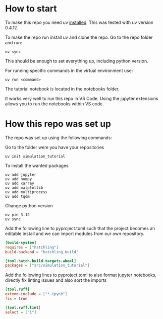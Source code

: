 # How to start

To make this repo you need uv [installed](https://docs.astral.sh/uv/getting-started/installation/).
This was tested with uv version 0.4.12.

To make the repo run install uv and clone the repo.
Go to the repo folder and run:

```shell
uv sync
```

This should be enough to set everything up, including python version.

For running specific commands in the virtual environment use:

```shell
uv run <command>
```

The tutorial notebook is located in the notebooks folder.

It works very well to run this repo in VS Code.
Using the jupyter extensions allows you to run the notebooks within VS code.

# How this repo was set up

The repo was set up using the following commands:

Go to the folder were you have your repositories

```shell
uv init simulation_tutorial
```

To install the wanted packages 
```shell
uv add jupyter
uv add numpy
uv add xarray
uv add matplotlib
uv add multiprocess
uv add tqdm
```

Change python version
```shell
uv pin 3.12
uv sync
```

Add the following line to pyproject.toml such that the project becomes an editable install and we can import modules from our own repository.
```toml
[build-system]
requires = ["hatchling"]
build-backend = "hatchling.build"

[tool.hatch.build.targets.wheel]
packages = ["src/simulation_tutorial"]
```

Add the following lines to pyproject.toml to also format jupyter notebooks, directly fix linting issues and also sort the imports
```toml
[tool.ruff]
extend-include = ["*.ipynb"]
fix = true

[tool.ruff.lint]
select = ["I"]
```